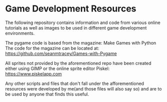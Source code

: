 # Game Development Resources
The following repository contains information and code from various online tutorials as well as images to be used in different game development environments.

The pygame code is based from the magazine: Make Games with Python
The code for the magazine can be located at: https://github.com/seanmtracey/Games-with-Pygame

All sprites not provided by the aforementioned repo have been created either using GIMP or the online sprite editor Piskel: https://www.piskelapp.com

Any other scripts and files that don't fall under the afforementioned resources were developed by me(and those files will also say so) and are to be used by anyone that finds this useful.
